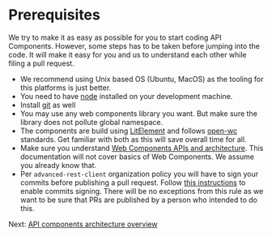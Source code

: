 # Prerequisites

We try to make it as easy as possible for you to start coding API Components. However, some steps has to be taken before jumping into the code. It will make it easy for you and us to understand each other while filing a pull request.

-   We recommend using Unix based OS (Ubuntu, MacOS) as the tooling for this platforms is just better.
-   You need to have [node](https://nodejs.org/en/) installed on your development machine.
-   Install [git](https://git-scm.com/) as well
-   You may use any web components library you want. But make sure the library does not pollute global namespace.
-   The components are build using [LitElement](https://lit-element.polymer-project.org/) and follows [open-wc](https://open-wc.org/) standards. Get familiar with both as this will save overall time for all.
-   Make sure you understand [Web Components APIs and architecture](https://developers.google.com/web/fundamentals/web-components/customelements). This documentation will not cover basics of Web Components. We assume you already know that.
-   Per `advanced-rest-client` organization policy you will have to sign your commits before publishing a pull request. Follow [this instructions](https://help.github.com/en/articles/signing-commits) to enable commits signing. There will be no exceptions from this rule as we want to be sure that PRs are published by a person who intended to do this.

Next: [API components architecture overview](apic-architecture-overview.md)

